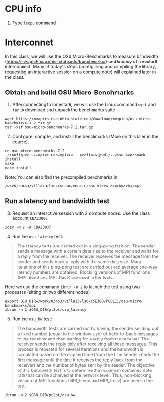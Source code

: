 # CPU info

1. Type `lscpu` command

# Interconnet

In this class, we will use the OSU Micro-Benchmarks to measure bandwidth (https://mvapich.cse.ohio-state.edu/benchmarks/) and latency of lonestar6 interconnect.
Many of today's steps (configuring and compiling the library, requesting an interactive session on a compute note) will explained later in the class.

## Obtain and build OSU Micro-Benchmarks

1. After connecting to lonestar6, we will use the Linux command `wget` and `tar` to download and unpack the benchmarks suite

```
wget https://mvapich.cse.ohio-state.edu/download/mvapich/osu-micro-benchmarks-7.2.tar.gz
tar -xzf osu-micro-benchmarks-7.2.tar.gz
```

2. Configure, compile, and install the benchmarks (More on this later in the course). 

```
cd osu-micro-benchmarks-7.2
./configure CC=mpicc CXX=mpicxx --prefix=$(pwd)/../osu-benchmark-install
make
make install
```

Note: You can also find the precompiled benchmarks in 
```
/work/03453/villa13/ls6/CSE380/PUBLIC/osu-micro-benchmarks/mpi
```

## Run a latency and bandwidth test

3. Request an interactive session with 2 compute nodes. Use the class account `CDA23007`

```
idev -N 2 -A CDA23007
```

4. Run the `osu_latency` test:
> The latency tests are carried out in a ping-pong fashion. The sender sends a message with a certain data size to the receiver and waits for a reply from the receiver. The receiver receives the message from the sender and sends back a reply with the same data size. Many iterations of this ping-pong test are carried out and average one-way latency numbers are obtained. Blocking versions of MPI functions (MPI_Send and MPI_Recv) are used in the tests. 

Here we use the command `ibrun -n 2` to launch the test using two processes (sitting on two different nodes)

```
export OSU_DIR=/work/03453/villa13/ls6/CSE380/PUBLIC/osu-micro-benchmarks/mpi
ibrun -n 2 $OSU_DIR/pt2pt/osu_latency 
```

5. Run the `osu_bw` test:
> The bandwidth tests are carried out by having the sender sending out a fixed number (equal to the window size) of back-to-back messages to the receiver and then waiting for a reply from the receiver. The receiver sends the reply only after receiving all these messages. This process is repeated for several iterations and the bandwidth is calculated based on the elapsed time (from the time sender sends the first message until the time it receives the reply back from the receiver) and the number of bytes sent by the sender. The objective of this bandwidth test is to determine the maximum sustained date rate that can be achieved at the network level. Thus, non-blocking version of MPI functions (MPI_Isend and MPI_Irecv) are used in the test. 

```
ibrun -n 2 $OSU_DIR/pt2pt/osu_bw
```




